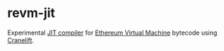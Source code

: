 # revm-jit

Experimental [JIT compiler][JIT] for [Ethereum Virtual Machine][EVM] bytecode using [Cranelift].

[EVM]: https://ethereum.org/en/developers/docs/evm/
[JIT]: https://en.wikipedia.org/wiki/Just-in-time_compilation
[Cranelift]: https://cranelift.dev/
